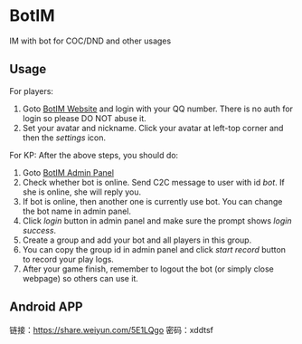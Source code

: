 # BotIM
IM with bot for COC/DND and other usages

## Usage
For players:
1. Goto [BotIM Website](https://maliut.space/BotIM) and login with your QQ number. There is no auth for login so please DO NOT abuse it.
2. Set your avatar and nickname. Click your avatar at left-top corner and then the *settings* icon.

For KP:
After the above steps, you should do:
1. Goto [BotIM Admin Panel](https://maliut.space/BotIM/bot) 
2. Check whether bot is online. Send C2C message to user with id *bot*. If she is online, she will reply you.
3. If bot is online, then another one is currently use bot. You can change the bot name in admin panel.
4. Click *login* button in admin panel and make sure the prompt shows *login success*.
5. Create a group and add your bot and all players in this group.
6. You can copy the group id in admin panel and click *start record* button to record your play logs.
7. After your game finish, remember to logout the bot (or simply close webpage) so others can use it.

## Android APP
链接：https://share.weiyun.com/5E1LQgo 密码：xddtsf 
